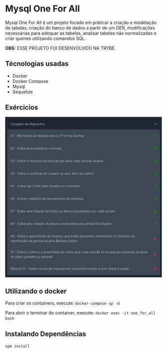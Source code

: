 # Mysql One For All

Mysql One For All é um projeto focado em práticar a criação e modelação de tabelas, criação do banco de dados a partir de um DER, modificações necessárias para adequar as tabelas, analisar tabelas não normalizadas e criar queries utilizando comandos SQL.

<strong>OBS:</strong> ESSE PROJETO FOI DESENVOLVIDO NA TRYBE.

## Técnologias usadas
* Docker
* Docker Compose
* Mysql
* Sequelize

## Exércicios
<img alt="imagem-requisitos-do-projeto" src="/requisitos.png">

## Utilizando o docker
Para criar os containers, execute: `docker-compose up -d`

Para abrir o terminar do container, execute: `docker exec -it one_for_all bash`

## Instalando Dependências
  `npm install`
